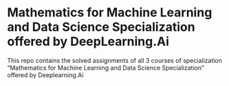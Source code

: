 <h1>Mathematics for Machine Learning and Data Science Specialization offered by DeepLearning.Ai</h1>

This repo contains the solved assignments of all 3 courses of specialization “Mathematics for Machine Learning and Data Science Specialization" offered by Deeplearning.Ai
